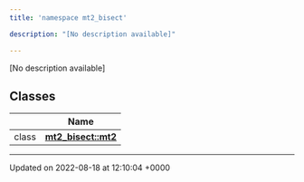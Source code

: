 ```yaml
---
title: 'namespace mt2_bisect'

description: "[No description available]"

---
```







[No description available]

## Classes

|                | Name           |
| -------------- | -------------- |
| class | **[mt2_bisect::mt2](/documentation/code/gambit_2-2/classes/classmt2__bisect_1_1mt2/)**  |






-------------------------------

Updated on 2022-08-18 at 12:10:04 +0000